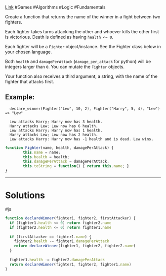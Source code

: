 [Link](https://www.codewars.com/kata/577bd8d4ae2807c64b00045b) #Games #Algorithms #Logic #Fundamentals

Create a function that returns the name of the winner in a fight between two fighters.

Each fighter takes turns attacking the other and whoever kills the other first is victorious. Death is defined as having `health <= 0`.

Each fighter will be a `Fighter` object/instance. See the Fighter class below in your chosen language.

Both `health` and `damagePerAttack` (`damage_per_attack` for python) will be integers larger than `0`. You can mutate the `Fighter` objects.

Your function also receives a third argument, a string, with the name of the fighter that attacks first.

## Example:

```
  declare_winner(Fighter("Lew", 10, 2), Fighter("Harry", 5, 4), "Lew") => "Lew"
  
  Lew attacks Harry; Harry now has 3 health.
  Harry attacks Lew; Lew now has 6 health.
  Lew attacks Harry; Harry now has 1 health.
  Harry attacks Lew; Lew now has 2 health.
  Lew attacks Harry: Harry now has -1 health and is dead. Lew wins.
```

```javascript
function Fighter(name, health, damagePerAttack) {
        this.name = name;
        this.health = health;
        this.damagePerAttack = damagePerAttack;
        this.toString = function() { return this.name; }
}
```

***
# Solutions
#js 
```js
function declareWinner(fighter1, fighter2, firstAttacker) {
  if (fighter1.health <= 0) return fighter2.name
  if (fighter2.health <= 0) return fighter1.name
  
  if (firstAttacker == fighter1.name) {
    fighter2.health -= fighter1.damagePerAttack
    return declareWinner(fighter1, fighter2, fighter2.name)
  }
  
  fighter1.health -= fighter2.damagePerAttack
  return declareWinner(fighter1, fighter2, fighter1.name)
}
```